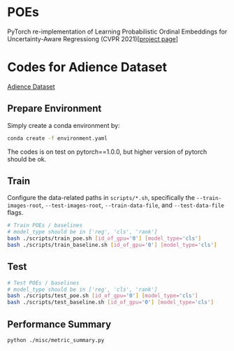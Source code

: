 # POEs

PyTorch re-implementation of Learning Probabilistic Ordinal Embeddings for Uncertainty-Aware Regressiong  (CVPR 2021)[[project page](https://github.com/Li-Wanhua/POEs)]

# Codes for Adience Dataset
[Adience Dataset](https://talhassner.github.io/home/projects/Adience/Adience-data.html)

## Prepare Environment
Simply create a conda environment by: 
```bash
conda create -f environment.yaml
```
The codes is on test on pytorch==1.0.0, but higher version of pytorch should be ok.

## Train
Configure the data-related paths in `scripts/*.sh`, specifically the `--train-images-root`, `--test-images-root`, `--train-data-file`, and `--test-data-file` flags.

```bash
# Train POEs / baselines
# model_type should be in ['reg', 'cls', 'rank']
bash ./scripts/train_poe.sh [id_of_gpu='0'] [model_type='cls']
bash ./scripts/train_baseline.sh [id_of_gpu='0'] [model_type='cls']
```
## Test
```bash
# Test POEs / baselines
# model_type should be in ['reg', 'cls', 'rank']
bash ./scripts/test_poe.sh [id_of_gpu='0'] [model_type='cls']
bash ./scripts/test_baseline.sh [id_of_gpu='0'] [model_type='cls']
```
## Performance Summary
```bash
python ./misc/metric_summary.py
```
